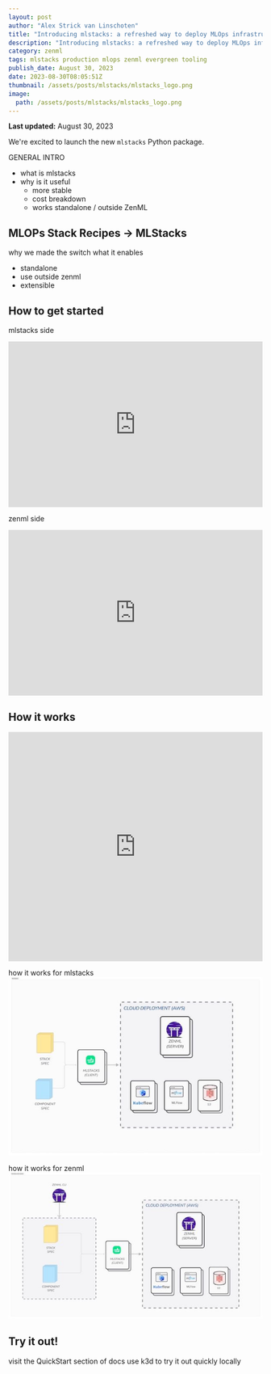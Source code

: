```yaml
---
layout: post
author: "Alex Strick van Linschoten"
title: "Introducing mlstacks: a refreshed way to deploy MLOps infrastructure"
description: "Introducing mlstacks: a refreshed way to deploy MLOps infrastructure"
category: zenml
tags: mlstacks production mlops zenml evergreen tooling
publish_date: August 30, 2023
date: 2023-08-30T08:05:51Z
thumbnail: /assets/posts/mlstacks/mlstacks_logo.png
image:
  path: /assets/posts/mlstacks/mlstacks_logo.png
---
```

**Last updated:** August 30, 2023

We're excited to launch the new `mlstacks` Python package.

GENERAL INTRO
- what is mlstacks
- why is it useful
	- more stable
	- cost breakdown
	- works standalone / outside ZenML

## MLOPs Stack Recipes -> MLStacks
why we made the switch
what it enables

- standalone
- use outside zenml
- extensible

## How to get started

mlstacks side
<div style="position: relative; padding-bottom: 65.0994575045208%; height: 0;"><iframe src="https://www.loom.com/embed/1a37379a5e1c463d914041b9124afa78?sid=feaf1422-708a-442c-9cd6-a6814858d4d9" frameborder="0" webkitallowfullscreen mozallowfullscreen allowfullscreen style="position: absolute; top: 0; left: 0; width: 100%; height: 100%;"></iframe></div>

zenml side
<div style="position: relative; padding-bottom: 65.0994575045208%; height: 0;"><iframe src="https://www.loom.com/embed/cf73550229ce488eba6c071b7c61b1f4?sid=2d428b25-8e8d-4711-8c24-a6c6c1292b54" frameborder="0" webkitallowfullscreen mozallowfullscreen allowfullscreen style="position: absolute; top: 0; left: 0; width: 100%; height: 100%;"></iframe></div>

## How it works

<div style="position: relative; padding-bottom: 89.99999999999999%; height: 0;"><iframe src="https://www.loom.com/embed/4fd5c428728b4f729234cb4c96f8d5a5?sid=cf73a6c1-b099-4723-8e19-31ff3f09625f" frameborder="0" webkitallowfullscreen mozallowfullscreen allowfullscreen style="position: absolute; top: 0; left: 0; width: 100%; height: 100%;"></iframe></div>

how it works for mlstacks
![](/assets/posts/mlstacks/mlstacks.jpg)

how it works for zenml
![](/assets/posts/mlstacks/zenml-with-mlstacks.jpg)


## Try it out!

visit the QuickStart section of docs
use k3d to try it out quickly locally